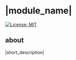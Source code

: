 # |module_name|

[![License: MIT](https://img.shields.io/badge/License-MIT-yellow.svg)](https://opensource.org/licenses/MIT)

## about 

|short_description|